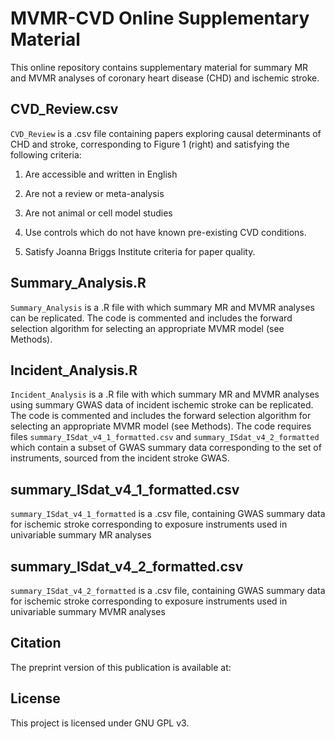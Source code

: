 # MVMR-CVD Online Supplementary Material

This online repository contains supplementary material for summary MR and MVMR analyses of coronary heart disease (CHD) and ischemic stroke.

## CVD_Review.csv

`CVD_Review` is a .csv file containing papers exploring causal determinants of CHD and stroke, corresponding to Figure 1 (right) and satisfying the following criteria:

1. Are accessible and written in English

2. Are not a review or meta-analysis

3. Are not animal or cell model studies

4. Use controls which do not have known pre-existing CVD conditions.

5. Satisfy Joanna Briggs Institute criteria for paper quality.

## Summary_Analysis.R

`Summary_Analysis` is a .R file with which summary MR and MVMR analyses can be replicated. The code is commented and includes the forward selection algorithm for selecting an appropriate MVMR model (see Methods).

## Incident_Analysis.R

`Incident_Analysis` is a .R file with which summary MR and MVMR analyses using summary GWAS data of incident ischemic stroke can be replicated. The code is commented and includes the forward selection algorithm for selecting an appropriate MVMR model (see Methods). The code requires files `summary_ISdat_v4_1_formatted.csv` and `summary_ISdat_v4_2_formatted` which contain a subset of GWAS summary data corresponding to the set of instruments, sourced from the incident stroke GWAS.


## summary_ISdat_v4_1_formatted.csv

`summary_ISdat_v4_1_formatted` is a .csv file, containing GWAS summary data for ischemic stroke corresponding to exposure instruments used in univariable summary MR analyses 

## summary_ISdat_v4_2_formatted.csv

`summary_ISdat_v4_2_formatted` is a .csv file, containing GWAS summary data for ischemic stroke corresponding to exposure instruments used in univariable summary MVMR analyses 

## Citation

The preprint version of this publication is available at:

## License

This project is licensed under GNU GPL v3.
